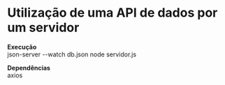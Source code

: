 # Utilização de uma API de dados por um servidor  

**Execução**  
json-server --watch db.json
node servidor.js  
  
**Dependências**  
axios
